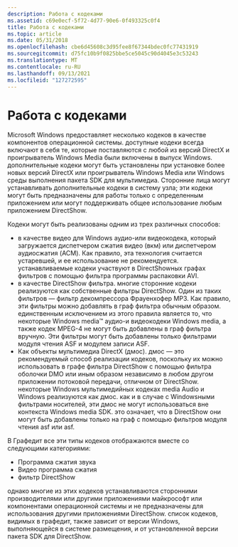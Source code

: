 ```yaml
---
description: Работа с кодеками
ms.assetid: c69e0ecf-5f72-4d77-90e6-0f493325c0f4
title: Работа с кодеками
ms.topic: article
ms.date: 05/31/2018
ms.openlocfilehash: cbe6d45608c3d95fee8f67344bdec0fc77431919
ms.sourcegitcommit: d75fc10b9f0825bbe5ce5045c90d4045e3c53243
ms.translationtype: MT
ms.contentlocale: ru-RU
ms.lasthandoff: 09/13/2021
ms.locfileid: "127272595"
---
```

# <a name="working-with-codecs"></a>Работа с кодеками

Microsoft Windows предоставляет несколько кодеков в качестве компонентов операционной системы. доступные кодеки всегда включают в себя те, которые поставляются с любой из версий DirectX и проигрыватель Windows Media были включены в выпуск Windows. дополнительные кодеки могут быть установлены при установке более новых версий DirectX или проигрыватель Windows Media или Windows среды выполнения пакета SDK для мультимедиа. Сторонние лица могут устанавливать дополнительные кодеки в систему узла; эти кодеки могут быть предназначены для работы только с определенным приложением или могут поддерживать общее использование любым приложением DirectShow.

Кодеки могут быть реализованы одним из трех различных способов:

-   в качестве видео для Windows аудио-или видеокодека, который загружается диспетчером сжатия видео (вкм) или диспетчером аудиосжатия (ACM). Как правило, эта технология считается устаревшей, и ее использование не рекомендуется. устанавливаемые кодеки участвуют в DirectShowных графах фильтров с помощью фильтра программы распаковки AVI.
-   в качестве DirectShow фильтра. многие сторонние кодеки реализуются как собственные фильтры DirectShow. Один из таких фильтров — фильтр декомпрессора Фрауенхофер MP3. Как правило, эти фильтры можно добавлять в граф фильтра обычным образом. единственным исключением из этого правила является то, что некоторые Windows media™ аудио-и видеокодеки Windows media, а также кодек MPEG-4 не могут быть добавлены в граф фильтра вручную. Эти фильтры могут быть добавлены только фильтрами модуля чтения ASF и модулем записи ASF.
-   Как объекты мультимедиа DirectX (дмос). дмос — это рекомендуемый способ реализации кодеков, поскольку их можно использовать в графе фильтра DirectShow с помощью фильтра оболочки DMO или иным образом независимо в любом другом приложении потоковой передачи, отличном от DirectShow. некоторые Windows мультимедийных кодеках media Audio и Windows реализуются как дмос. как и в случае с Windowsными фильтрами носителей, эти дмос не могут использоваться вне контекста Windows media SDK. это означает, что в DirectShow они могут быть добавлены только на граф с помощью фильтров модуля чтения asf или asf.

В Графедит все эти типы кодеков отображаются вместе со следующими категориями:

-   Программа сжатия звука
-   Видео программа сжатия
-   фильтр DirectShow

однако многие из этих кодеков устанавливаются сторонними производителями или другими приложениями майкрософт или компонентами операционной системы и не предназначены для использования другими приложениями DirectShow. список кодеков, видимых в графедит, также зависит от версии Windows, выполняющейся в системе размещения, и от установленной версии пакета SDK для DirectShow.

 

 



